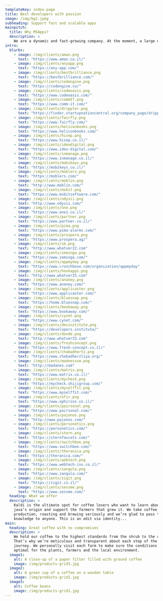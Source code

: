 ```yaml
---
templateKey: index-page
title: Best developers with passion
image: /img/bg1.jpeg
subheading: Support fast and scalable apps
mainpitch:
  title: Why MSApps?
  description: >
    We are a dynamic and fast-growing company. At the moment, a large number of projects have been implemented in Israel and abroad. The principle of the company is to establish trusting partnerships with all customers. Combine and provide all the accumulated experience and knowledge to achieve goals, solve assigned tasks. And also to be a reliable guide in the world of the Mobile development.
intro:
  blurbs:
    - image: /img/clients/aman.png
      text: "https://www.aman.co.il/"
    - image: /img/clients/anyapp.png
      text: "https://any-app.com/"
    - image: /img/clients/bestbrilliance.png
      text: "https://bestbrilliance.com/"
    - image: /img/clients/codengine.png
      text: "https://codengine.co/"
    - image: /img/clients/codeoasis.png
      text: "https://www.codeoasis.com/"
    - image: /img/clients/commIT.png
      text: "https://www.comm-it.com/"
    - image: /img/clients/drippler.png
      text: "https://finder.startupnationcentral.org/company_page/drippler"
    - image: /img/clients/fairfly.png
      text: "https://www.fairfly.com/"
    - image: /img/clients/heliconbooks.png
      text: "https://www.heliconbooks.com/"
    - image: /img/clients/hisep.png
      text: "https://www.hisep.co.il/"
    - image: /img/clients/ideodigital.png
      text: "https://www.ideo-digital.com/"
    - image: /img/clients/inmanage.png
      text: "https://www.inmanage.co.il/"
    - image: /img/clients/mobikeys.png
      text: "https://mobikeys.co.il/"
    - image: /img/clients/moblers.png
      text: "https://moblers.com/"
    - image: /img/clients/moblin.png
      text: "http://www.moblin.com/"
    - image: /img/clients/msbit.png
      text: "https://www.msbitsoftware.com/"
    - image: /img/clients/odysii.png
      text: "http://www.odysii.com/"
    - image: /img/clients/one.png
      text: "https://www.one1.co.il/"
    - image: /img/clients/partner.png
      text: "https://www.partner.co.il/"
    - image: /img/clients/pima.png
      text: "https://www.pima-alarms.com/"
    - image: /img/clients/prospera.png
      text: "https://www.prospera.ag/"
    - image: /img/clients/sb.png
      text: "http://www.whatver22.com"
    - image: /img/clients/zemingo.png
      text: "https://www.zemingo.com/"
    - image: /img/clients/appmyday.png
      text: "https://www.crunchbase.com/organization/appmyday"
    - image: /img/clients/hookapps.png
      text: "http://www.whatver25.com"
    - image: /img/clients/ananey.png
      text: "https://www.ananey.com/"
    - image: /img/clients/applicaster.png
      text: "https://www.applicaster.com/"
    - image: /img/clients/bluesnap.png
      text: "https://home.bluesnap.com/"
    - image: /img/clients/bookaway.png
      text: "https://www.bookaway.com/"
    - image: /img/clients/cynet.png
      text: "https://www.cynet.com/"
    - image: /img/clients/devinstitute.png
      text: "https://developers.institute/"
    - image: /img/clients/donde.png
      text: "http://www.whatver33.com"
    - image: /img/clients/freshconcept.png
      text: "https://www.fresh-concept.co.il/"
    - image: /img/clients/chabadhertz.png
      text: "https://www.chabadherzliya.org/"
    - image: /img/clients/madnesssm.png
      text: "http://madanes.com"
    - image: /img/clients/matrix.png
      text: "https://www.matrix.co.il/"
    - image: /img/clients/mycheck.png
      text: "https://mycheck.shijigroup.com/"
    - image: /img/clients/myselffit.png
      text: "https://www.myselffit.com/"
    - image: /img/clients/ofir.png
      text: "https://www.ophirins.co.il/"
    - image: /img/clients/pairsonal.png
      text: "https://www.pairsonal.com/"
    - image: /img/clients/pajonos.png
      text: "http://www.pajonos.com/"
    - image: /img/clients/personetics.png
      text: "https://personetics.com/"
    - image: /img/clients/stern.png
      text: "https://sternfaucets.com/"
    - image: /img/clients/switchbee.png
      text: "https://www.switchbee.com/"
    - image: /img/clients/theranica.png
      text: "https://theranica.com/"
    - image: /img/clients/webtech.png
      text: "https://www.webtech-inv.co.il/"
    - image: /img/clients/zangula.png
      text: "https://www.zangula.com/"
    - image: /img/clients/zigit.png
      text: "https://zigit.co.il/"
    - image: /img/clients/sessme.png
      text: "https://www.sessme.com/"
  heading: What we offer
  description: >
    Kaldi is the ultimate spot for coffee lovers who want to learn about their
    java’s origin and support the farmers that grew it. We take coffee
    production, roasting and brewing seriously and we’re glad to pass that
    knowledge to anyone. This is an edit via identity...
main:
  heading: Great coffee with no compromises
  description: >
    We hold our coffee to the highest standards from the shrub to the cup.
    That’s why we’re meticulous and transparent about each step of the coffee’s
    journey. We personally visit each farm to make sure the conditions are
    optimal for the plants, farmers and the local environment.
  image1:
    alt: A close-up of a paper filter filled with ground coffee
    image: /img/products-grid3.jpg
  image2:
    alt: A green cup of a coffee on a wooden table
    image: /img/products-grid2.jpg
  image3:
    alt: Coffee beans
    image: /img/products-grid1.jpg
---
```

